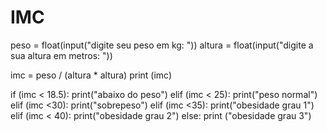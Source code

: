 # IMC

peso = float(input("digite seu peso em kg: "))
altura = float(input("digite a sua altura em metros: "))

imc = peso / (altura * altura)
print (imc)

if (imc < 18.5):
    print("abaixo do peso")
elif (imc < 25):
    print("peso normal")
elif (imc <30):
    print("sobrepeso")
elif (imc <35):
    print("obesidade grau 1")
elif (imc < 40):
    print("obesidade grau 2")
else:
    print ("obesidade grau 3")
